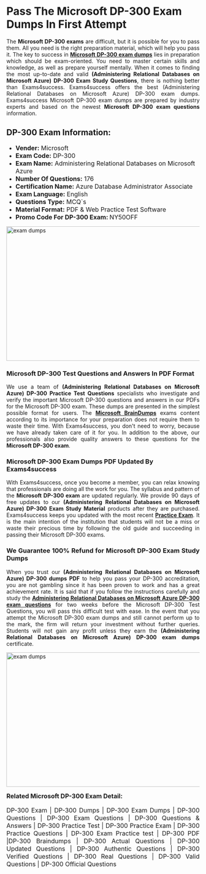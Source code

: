 <h1><strong><strong>Pass The Microsoft DP-300 Exam Dumps In First Attempt</strong></strong></h1> <p style="text-align:justify">The <strong>Microsoft DP-300 exams</strong> are difficult, but it is possible for you to pass them. All you need is the right preparation material, which will help you pass it. The key to success in <a href="https://www.exams4success.com/microsoft/dp-300-pdf-exam-dumps"><strong>Microsoft DP-300 exam dumps</strong></a> lies in preparation which should be exam-oriented. You need to master certain skills and knowledge, as well as prepare yourself mentally. When it comes to finding the most up-to-date and valid <strong>(Administering Relational Databases on Microsoft Azure) DP-300 Exam Study Questions</strong>, there is nothing better than Exams4success. Exams4success offers the best (Administering Relational Databases on Microsoft Azure) DP-300 exam dumps. Exams4success Microsoft DP-300 exam dumps are prepared by industry experts and based on the newest <strong>Microsoft DP-300 exam questions</strong> information.</p> <h2><strong><strong>DP-300 Exam Information:</strong></strong></h2> <ul> <li><span style="font-size:16px"><strong>Vender:</strong> Microsoft</span></li> <li><span style="font-size:16px"><strong>Exam Code:</strong> DP-300</span></li> <li><span style="font-size:16px"><strong>Exam Name:</strong> Administering Relational Databases on Microsoft Azure</span></li> <li><span style="font-size:16px"><strong>Number Of Questions:</strong> 176</span></li> <li><span style="font-size:16px"><strong>Certification Name:</strong> Azure Database Administrator Associate</span></li> <li><span style="font-size:16px"><strong>Exam Language:</strong> English</span></li> <li><span style="font-size:16px"><strong>Questions Type:</strong> MCQ`s</span></li> <li><span style="font-size:16px"><strong>Material Format:</strong> PDF & Web Practice Test Software</span></li> <li><span style="font-size:16px"><strong>Promo Code For DP-300 Exam: </strong>NY50OFF</span></li> </ul> <p><a href="https://www.exams4success.com/microsoft/dp-300-pdf-exam-dumps" rel="no-follow"><img alt="exam dumps" src="https://www.certcollections.com/uploads/content/infrist1.png" style="height:350px; width:750px" /></a></p> <h3><strong>Microsoft DP-300 Test Questions and Answers In PDF Format</strong></h3> <p style="text-align:justify">We use a team of <strong>(Administering Relational Databases on Microsoft Azure) DP-300 Practice Test Questions</strong> specialists who investigate and verify the important Microsoft DP-300 questions and answers in our PDFs for the Microsoft DP-300 exam. These dumps are presented in the simplest possible format for users. The <a href="https://www.exams4success.com/microsoft-exam-dumps"><strong>Microsoft BrainDumps</strong></a> exams content according to its importance for your preparation does not require them to waste their time. With Exams4success, you don't need to worry, because we have already taken care of it for you. In addition to the above, our professionals also provide quality answers to these questions for the<strong> Microsoft DP-300 exam</strong>.</p> <h3><strong> Microsoft DP-300 Exam Dumps PDF Updated By Exams4success</strong></h3> <p style="text-align:justify">With Exams4success, once you become a member, you can relax knowing that professionals are doing all the work for you. The syllabus and pattern of the <strong>Microsoft DP-300 exam </strong>are updated regularly. We provide 90 days of free updates to our <strong>(Administering Relational Databases on Microsoft Azure) DP-300 Exam Study Material</strong> products after they are purchased. Exams4success keeps you updated with the most recent <a href="https://www.exams4success.com/"><strong>Practice Exam</strong></a>. It is the main intention of the institution that students will not be a miss or waste their precious time by following the old guide and succeeding in passing their Microsoft DP-300 exams.</p> <h3 style="text-align:justify"><strong>We Guarantee 100% Refund for Microsoft DP-300 Exam Study Dumps</strong></h3> <p style="text-align:justify">When you trust our <strong>(Administering Relational Databases on Microsoft Azure) DP-300 dumps PDF</strong> to help you pass your DP-300 accreditation, you are not gambling since it has been proven to work and has a great achievement rate. It is said that if you follow the instructions carefully and study the <a href="https://www.exams4success.com/microsoft/dp-300-pdf-exam-dumps"><strong>Administering Relational Databases on Microsoft Azure DP-300 exam questions</strong></a> for two weeks before the Microsoft DP-300 Test Questions, you will pass this difficult test with ease. In the event that you attempt the Microsoft DP-300 exam dumps and still cannot perform up to the mark, the firm will return your investment without further queries. Students will not gain any profit unless they earn the <strong>(Administering Relational Databases on Microsoft Azure) DP-300 exam dumps</strong> certificate.</p> <p style="text-align:justify"><a href="https://www.exams4success.com/microsoft/dp-300-pdf-exam-dumps" rel="no-follow"><img alt="exam dumps" src="https://www.certcollections.com/uploads/content/free_demo1.png" style="height:350px; width:750px" /></a></p> <p style="text-align:justify"><span style="font-size:16px"><strong>Related Microsoft DP-300 Exam Detail:</strong></span><br /> <br /> <span style="font-size:16px">DP-300 Exam | DP-300 Dumps | DP-300 Exam Dumps | DP-300 Questions | DP-300 Exam Questions | DP-300 Questions & Answers | DP-300 Practice Test | DP-300 Practice Exam | DP-300 Practice Questions | DP-300 Exam Practice test | DP-300 PDF |DP-300 Braindumps | DP-300 Actual Questions | DP-300 Updated Questions | DP-300 Authentic Questions | DP-300 Verified Questions | DP-300 Real Questions | DP-300 Valid Questions | DP-300 Official Questions</span></p>
